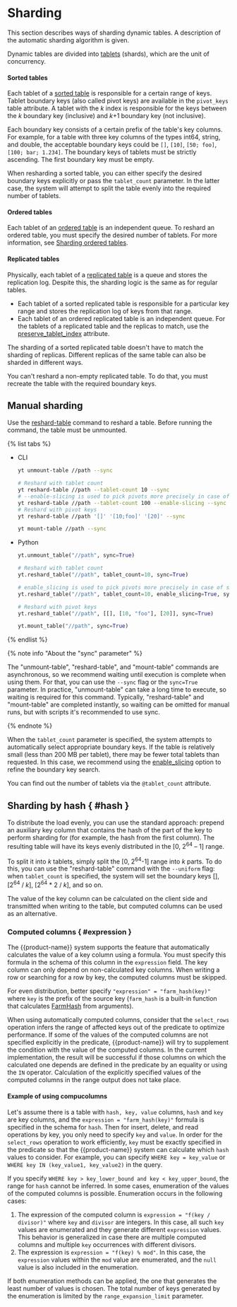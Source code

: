 # Sharding

This section describes ways of sharding dynamic tables. A description of the automatic sharding algorithm is given.

Dynamic tables are divided into [tablets](../../../user-guide/dynamic-tables/overview.md#tablets) (shards), which are the unit of concurrency.

#### Sorted tables

Each tablet of a [sorted table](../../../user-guide/dynamic-tables/sorted-dynamic-tables.md) is responsible for a certain range of keys. Tablet boundary keys (also called pivot keys) are available in the `pivot_keys` table attribute. A tablet with the *k* index is responsible for the keys between the *k* boundary key (inclusive) and *k*+1 boundary key (not inclusive).

Each boundary key consists of a certain prefix of the table's key columns. For example, for a table with three key columns of the types int64, string, and double, the acceptable boundary keys could be `[]`, `[10]`, `[50; foo]`, `[100; bar; 1.234]`. The boundary keys of tablets must be strictly ascending. The first boundary key must be empty.

When resharding a sorted table, you can either specify the desired boundary keys explicitly or pass the `tablet_count` parameter. In the latter case, the system will attempt to split the table evenly into the required number of tablets.

#### Ordered tables

Each tablet of an [ordered table](../../../user-guide/dynamic-tables/ordered-dynamic-tables.md) is an independent queue. To reshard an ordered table, you must specify the desired number of tablets. For more information, see [Sharding ordered tables](../../../user-guide/dynamic-tables/ordered-dynamic-tables.md).

#### Replicated tables
Physically, each tablet of a [replicated table](../../../user-guide/dynamic-tables/replicated-dynamic-tables.md) is a queue and stores the replication log. Despite this, the sharding logic is the same as for regular tables.
- Each tablet of a sorted replicated table is responsible for a particular key range and stores the replication log of keys from that range.
- Each tablet of an ordered replicated table is an independent queue. For the tablets of a replicated table and the replicas to match, use the [preserve_tablet_index](../../../user-guide/dynamic-tables/replicated-dynamic-tables#sohranenie-indeksa-tableta-pri-replikacii-uporyadochennoj-tablicy) attribute.

The sharding of a sorted replicated table doesn't have to match the sharding of replicas. Different replicas of the same table can also be sharded in different ways.

You can't reshard a non-empty replicated table. To do that, you must recreate the table with the required boundary keys.

## Manual sharding

Use the [reshard-table](../../../api/commands.md#reshard_table) command to reshard a table. Before running the command, the table must be unmounted.

{% list tabs %}

- CLI
   ```bash
   yt unmount-table //path --sync

   # Reshard with tablet count
   yt reshard-table //path --tablet-count 10 --sync
   # --enable-slicing is used to pick pivots more precisely in case of small tables
   yt reshard-table //path --tablet-count 100 --enable-slicing --sync
   # Reshard with pivot keys
   yt reshard-table //path '[]' '[10;foo]' '[20]' --sync

   yt mount-table //path --sync
   ```

- Python
   ```python
   yt.unmount_table("//path", sync=True)

   # Reshard with tablet count
   yt.reshard_table("//path", tablet_count=10, sync=True)

   # enable_slicing is used to pick pivots more precisely in case of small tables
   yt.reshard_table("//path", tablet_count=10, enable_slicing=True, sync=True)

   # Reshard with pivot keys
   yt.reshard_table("//path", [[], [10, "foo"], [20]], sync=True)

   yt.mount_table("//path", sync=True)
   ```

{% endlist %}

{% note info "About the "sync" parameter" %}

The "unmount-table", "reshard-table", and "mount-table" commands are asynchronous, so we recommend waiting until execution is complete when using them. For that, you can use the `--sync` flag or the `sync=True` parameter. In practice, "unmount-table" can take a long time to execute, so waiting is required for this command. Typically, "reshard-table" and "mount-table" are completed instantly, so waiting can be omitted for manual runs, but with scripts it's recommended to use sync.

{% endnote %}

When the `tablet_count` parameter is specified, the system attempts to automatically select appropriate boundary keys. If the table is relatively small (less than 200 MB per tablet), there may be fewer total tablets than requested. In this case, we recommend using the [enable_slicing](../../../api/commands.md#reshard_table) option to refine the boundary key search.

You can find out the number of tablets via the `@tablet_count` attribute.

## Sharding by hash { #hash }

To distribute the load evenly, you can use the standard approach: prepend an auxiliary key column that contains the hash of the part of the key to perform sharding for (for example, the hash from the first column). The resulting table will have its keys evenly distributed in the [0, 2<sup>64</sup> – 1] range.

To split it into *k* tablets, simply split the [0, 2<sup>64</sup>-1] range into *k* parts. To do this, you can use the "reshard-table" command with the `--uniform` flag: when `tablet_count` is specified, the system will set the boundary keys [], [2<sup>64</sup> / *k*], [2<sup>64</sup> * 2 / *k*], and so on.

The value of the key column can be calculated on the client side and transmitted when writing to the table, but computed columns can be used as an alternative.

### Computed columns { #expression }

The {{product-name}} system supports the feature that automatically calculates the value of a key column using a formula. You must specify this formula in the schema of this column in the `expression` field. The key column can only depend on non-calculated key columns. When writing a row or searching for a row by key, the computed columns must be skipped.

For even distribution, better specify `"expression" = "farm_hash(key)"` where `key` is the prefix of the source key (`farm_hash` is a built-in function that calculates [FarmHash](https://code.google.com/p/farmhash) from arguments).

When using automatically computed columns, consider that the `select_rows` operation infers the range of affected keys out of the predicate to optimize performance. If some of the values of the computed columns are not specified explicitly in the predicate, {{product-name}} will try to supplement the condition with the value of the computed columns. In the current implementation, the result will be successful if those columns on which the calculated one depends are defined in the predicate by an equality or using the `IN` operator. Calculation of the explicitly specified values of the computed columns in the range output does not take place.

#### Example of using compucolumns

Let's assume there is a table with `hash, key, value` columns, `hash` and `key` are key columns, and the `expression = "farm_hash(key)"` formula is specified in the schema for `hash`. Then for insert, delete, and read operations by key, you only need to specify `key` and `value`. In order for the `select_rows` operation to work efficiently, `key` must be exactly specified in the predicate so that the {{product-name}} system can calculate which `hash` values to consider. For example, you can specify `WHERE key = key_value` or `WHERE key IN (key_value1, key_value2)` in the query.

If you specify `WHERE key > key_lower_bound and key < key_upper_bound`, the range for `hash` cannot be inferred. In some cases, enumeration of  the values of the computed columns is possible. Enumeration occurs in the following cases:

1. The expression of the computed column is `expression = "f(key / divisor)"`  where `key` and `divisor` are integers. In this case, all such `key` values are enumerated and they generate different `expression` values. This behavior is generalized in case there are multiple computed columns and multiple `key` occurrences with different divisors.
2. The expression is `expression = "f(key) % mod"`. In this case, the `expression` values within the `mod` value are enumerated, and the `null` value is also included in the enumeration.

If both enumeration methods can be applied, the one that generates the least number of values is chosen. The total number of keys generated by the enumeration is limited by the `range_expansion_limit` parameter.

